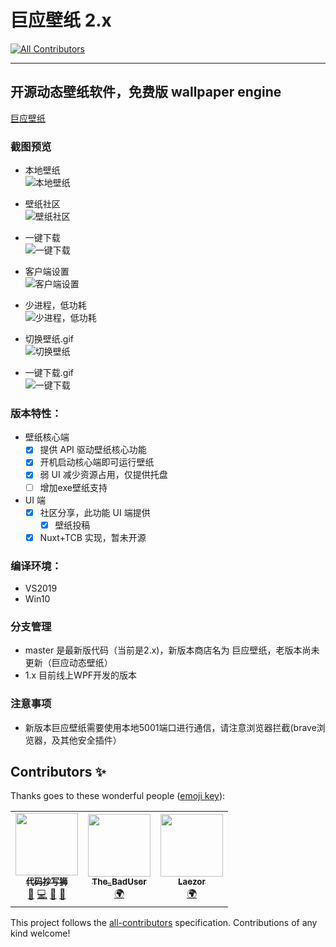 # 巨应壁纸 2.x
<!-- ALL-CONTRIBUTORS-BADGE:START - Do not remove or modify this section -->
[![All Contributors](https://img.shields.io/badge/all_contributors-3-orange.svg?style=flat-square)](#contributors-)
<!-- ALL-CONTRIBUTORS-BADGE:END -->

----

## 开源动态壁纸软件，免费版 wallpaper engine

[巨应壁纸](https://www.microsoft.com/store/apps/9N1S487WCGWR)  

### 截图预览

- 本地壁纸   
![本地壁纸](https://github.com/giant-app/LiveWallpaper/blob/master/screenshots/local.png?raw=true)

- 壁纸社区  
![壁纸社区](https://github.com/giant-app/LiveWallpaper/blob/master/screenshots/wallpapers.png?raw=true)

- 一键下载  
![一键下载](https://github.com/giant-app/LiveWallpaper/blob/master/screenshots/download.png?raw=true)

- 客户端设置  
![客户端设置](https://github.com/giant-app/LiveWallpaper/blob/master/screenshots/clientsetting.png?raw=true)

- 少进程，低功耗  
![少进程，低功耗](https://github.com/giant-app/LiveWallpaper/blob/master/screenshots/process.png?raw=true)

- 切换壁纸.gif  
![切换壁纸](https://github.com/giant-app/LiveWallpaper/blob/master/screenshots/changewallpaper.gif?raw=true)

- 一键下载.gif  
![一键下载](https://github.com/giant-app/LiveWallpaper/blob/master/screenshots/download.gif?raw=true)

### 版本特性：

- 壁纸核心端
  - [x] 提供 API 驱动壁纸核心功能
  - [x] 开机启动核心端即可运行壁纸
  - [x] 弱 UI 减少资源占用，仅提供托盘
  - [ ] 增加exe壁纸支持
- UI 端
  - [x] 社区分享，此功能 UI 端提供
    - [x] 壁纸投稿
  - [x] Nuxt+TCB 实现，暂未开源

### 编译环境：

- VS2019
- Win10

### 分支管理
- master 是最新版代码（当前是2.x)，新版本商店名为 巨应壁纸，老版本尚未更新（巨应动态壁纸）
- 1.x 目前线上WPF开发的版本

### 注意事项
- 新版本巨应壁纸需要使用本地5001端口进行通信，请注意浏览器拦截(brave浏览器，及其他安全插件）


## Contributors ✨

Thanks goes to these wonderful people ([emoji key](https://allcontributors.org/docs/en/emoji-key)):

<!-- ALL-CONTRIBUTORS-LIST:START - Do not remove or modify this section -->
<!-- prettier-ignore-start -->
<!-- markdownlint-disable -->
<table>
  <tr>
    <td align="center"><a href="https://www.mscoder.cn/"><img src="https://avatars3.githubusercontent.com/u/80653?v=4?s=100" width="100px;" alt=""/><br /><sub><b>代码抄写狮</b></sub></a><br /><a href="#maintenance-DaZiYuan" title="Maintenance">🚧</a> <a href="https://github.com/giant-app/LiveWallpaper/commits?author=DaZiYuan" title="Code">💻</a> <a href="https://github.com/giant-app/LiveWallpaper/issues?q=author%3ADaZiYuan" title="Bug reports">🐛</a> <a href="#projectManagement-DaZiYuan" title="Project Management">📆</a></td>
    <td align="center"><a href="http://Empty... No!"><img src="https://avatars0.githubusercontent.com/u/7201687?v=4?s=100" width="100px;" alt=""/><br /><sub><b>The_BadUser</b></sub></a><br /><a href="#translation-vanja-san" title="Translation">🌍</a></td>
    <td align="center"><a href="https://github.com/Laezor"><img src="https://avatars2.githubusercontent.com/u/32393101?v=4?s=100" width="100px;" alt=""/><br /><sub><b>Laezor</b></sub></a><br /><a href="#translation-Laezor" title="Translation">🌍</a></td>
  </tr>
</table>

<!-- markdownlint-restore -->
<!-- prettier-ignore-end -->

<!-- ALL-CONTRIBUTORS-LIST:END -->

This project follows the [all-contributors](https://github.com/all-contributors/all-contributors) specification. Contributions of any kind welcome!
